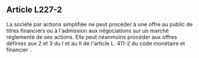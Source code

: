 Article L227-2
----
La société par actions simplifiée ne peut procéder à une offre au public de
titres financiers ou à l'admission aux négociations sur un marché réglementé de
ses actions. Elle peut néanmoins procéder aux offres définies aux 2 et 3 du I et
au II de l'article L. 411-2 du code monétaire et financier .
